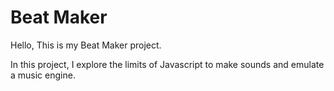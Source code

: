 # Beat Maker

Hello, This is my Beat Maker project.

In this project, I explore the limits of Javascript to make sounds and emulate a music engine.
